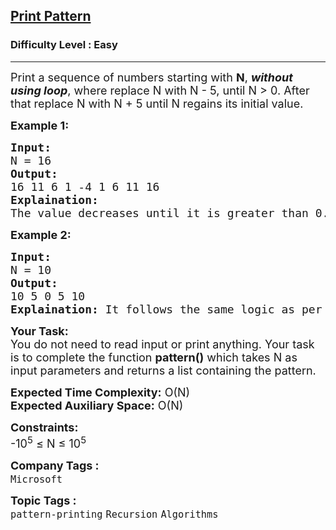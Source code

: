 <h2><a href="https://www.geeksforgeeks.org/problems/print-pattern3549/1?page=7&difficulty=Easy&sortBy=submissions">Print Pattern</a></h2><h3>Difficulty Level : Easy</h3><hr><div class="problems_problem_content__Xm_eO"><p><span style="font-size: 18px;">Print a sequence of numbers starting with <strong>N</strong>,&nbsp;<strong><em>without using loop</em></strong>, where replace N with N - 5, until N &gt; 0. After that replace N with N + 5 until N regains its initial value.</span></p>
<p><strong><span style="font-size: 18px;">Example 1:</span></strong></p>
<pre><span style="font-size: 18px;"><strong>Input:</strong> <br>N = 16
<strong>Output:</strong> <br>16 11 6 1 -4 1 6 11 16
<strong>Explaination:</strong> <br>The value decreases until it is greater than 0. After that it increases and stops when it becomes 16 again.</span></pre>
<p><strong><span style="font-size: 18px;">Example 2:</span></strong></p>
<pre><span style="font-size: 18px;"><strong>Input:</strong> <br>N = 10
<strong>Output:</strong> <br>10 5 0 5 10
<strong>Explaination:</strong> It follows the same logic as per the above example.</span></pre>
<p><span style="font-size: 18px;"><strong>Your Task:</strong><br>You do not need to read input or print anything. Your task is to complete the function <strong>pattern()</strong> which takes N as input parameters and returns a list containing the pattern.</span></p>
<p><span style="font-size: 18px;"><strong>Expected Time Complexity:</strong> O(N)<br><strong>Expected Auxiliary Space:</strong> O(N)</span></p>
<p><span style="font-size: 18px;"><strong>Constraints:</strong><br>-10<sup>5</sup> ≤ N ≤ 10<sup>5</sup></span></p></div><p><span style=font-size:18px><strong>Company Tags : </strong><br><code>Microsoft</code>&nbsp;<br><p><span style=font-size:18px><strong>Topic Tags : </strong><br><code>pattern-printing</code>&nbsp;<code>Recursion</code>&nbsp;<code>Algorithms</code>&nbsp;